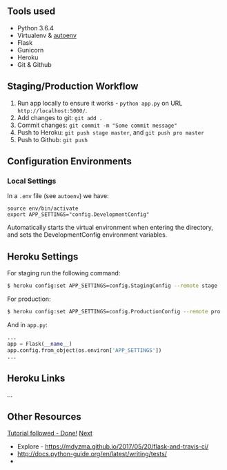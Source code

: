 


## Tools used
- Python 3.6.4
- Virtualenv & [autoenv](https://github.com/kennethreitz/autoenv)
- Flask
- Gunicorn
- Heroku
- Git & Github


## Staging/Production Workflow

1. Run app locally to ensure it works - `python app.py` on URL `http://localhost:5000/`.
2. Add changes to git: `git add .`
3. Commit changes: `git commit -m "Some commit message"`
4. Push to Heroku: `git push stage master`, and `git push pro master`
5. Push to Github: `git push`

## Configuration Environments

### Local Settings

In a `.env` file (see `autoenv`) we have:
```
source env/bin/activate
export APP_SETTINGS="config.DevelopmentConfig"
```

Automatically starts the virtual environment when entering the directory, and sets the DevelopmentConfig environment variables.

## Heroku Settings

For staging run the following command: 
```bash
$ heroku config:set APP_SETTINGS=config.StagingConfig --remote stage
```

For production:
```bash
$ heroku config:set APP_SETTINGS=config.ProductionConfig --remote pro
```

And in `app.py`:
```python
...
app = Flask(__name__)
app.config.from_object(os.environ['APP_SETTINGS'])
...
```

## Heroku Links

...

## Other Resources

[Tutorial followed - Done!](https://realpython.com/flask-by-example-part-1-project-setup/)
[Next](https://realpython.com/flask-by-example-part-2-postgres-sqlalchemy-and-alembic/)

- Explore - https://mdyzma.github.io/2017/05/20/flask-and-travis-ci/
- http://docs.python-guide.org/en/latest/writing/tests/
- 



